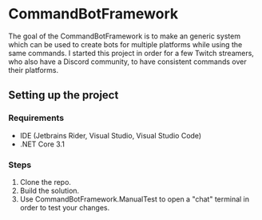 # CommandBotFramework
The goal of the CommandBotFramework is to make an generic system which can be used to create bots for multiple platforms  while using the same commands. I started this project in order for a few Twitch streamers, who also have a Discord community, to have consistent commands over their platforms.

## Setting up the project
### Requirements
 - IDE (Jetbrains Rider, Visual Studio, Visual Studio Code)
 - .NET Core 3.1
 
### Steps
1. Clone the repo.
2. Build the solution.
3. Use CommandBotFramework.ManualTest to open a "chat" terminal in order to test your changes.

